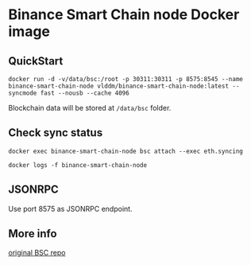 # Binance Smart Chain node Docker image

## QuickStart

`docker run -d -v/data/bsc:/root -p 30311:30311 -p 8575:8545 --name binance-smart-chain-node vlddm/binance-smart-chain-node:latest --syncmode fast --nousb --cache 4096`

Blockchain data will be stored at `/data/bsc` folder.

## Check sync status

```
docker exec binance-smart-chain-node bsc attach --exec eth.syncing

docker logs -f binance-smart-chain-node
```

## JSONRPC

Use port 8575 as JSONRPC endpoint.

## More info

[original BSC repo](https://github.com/binance-chain/bsc)
